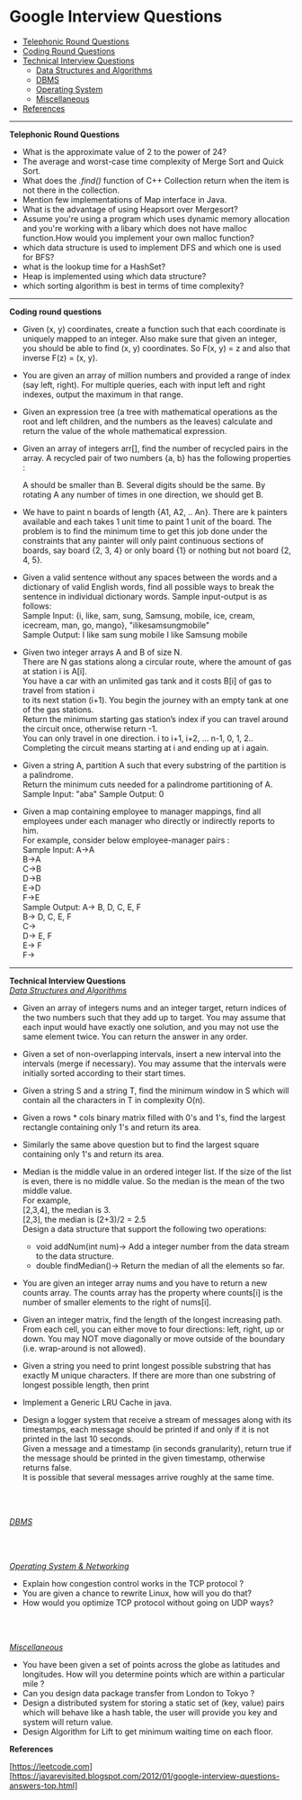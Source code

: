 
# Google Interview Questions

* [Telephonic Round Questions](#quiz)
* [Coding Round Questions](#coding)
* [Technical Interview Questions](#tech)
   * [Data Structures and Algorithms](#dsalg)
   * [DBMS](#dbms)
   * [Operating System](#os)
   * [Miscellaneous](#misc)
* [References](#ref)
____


<b name="quiz">Telephonic Round Questions</b><br/>

- What is the approximate value of 2 to the power of 24?
- The average and worst-case time complexity of Merge Sort and Quick Sort.
- What does the *.find()* function of C++ Collection return when the item is not there in the collection.
- Mention few implementations of Map interface in Java.
- What is the advantage of using Heapsort over Mergesort?
- Assume you're using a program which uses dynamic memory allocation and you're working with a libary which does not have malloc function.How would you implement your own malloc function?
- which data structure is used to implement DFS and which one is used for BFS?
- what is the lookup time for a HashSet?
- Heap is implemented using which data structure?
- which sorting algorithm is best in terms of time complexity?
____


<b name="coding">Coding round questions</b><br/>

- Given (x, y) coordinates, create a function such that each coordinate is uniquely mapped to an integer. Also make sure that given an integer, you should be able to find (x, y) coordinates. So F(x, y) = z and also that inverse F(z) = (x, y).
- You are given an array of million numbers and provided a range of index (say left, right). For multiple queries, each with input left and right indexes, output the maximum in that range.
- Given an expression tree (a tree with mathematical operations as the root and left children, and the numbers as the leaves) calculate and return the value of the whole mathematical expression.
- Given an array of integers arr[], find the number of recycled pairs in the array. A recycled pair of two numbers {a, b} has the following properties :

  A should be smaller than B.
  Several digits should be the same.
  By rotating A any number of times in one direction, we should get B.
  
- We have to paint n boards of length {A1, A2, .. An}. There are k painters available and each takes 1 unit time to paint 1 unit of the board. The problem is to find the minimum time to get this job done under the constraints that any painter will only paint continuous sections of boards, say board {2, 3, 4} or only board {1} or nothing but not board {2, 4, 5}.
- Given a valid sentence without any spaces between the words and a dictionary of valid English words, find all possible ways to break the sentence in individual dictionary words. Sample input-output is as follows: <br/>
  Sample Input:  {i, like, sam, sung, Samsung, mobile, ice, cream, icecream, man, go, mango}, "ilikesamsungmobile"  <br/>
  Sample Output: I like sam sung mobile
                 I like Samsung mobile
                 
- Given two integer arrays A and B of size N.<br>
  There are N gas stations along a circular route, where the amount of gas at station i is A[i].<br>
  You have a car with an unlimited gas tank and it costs B[i] of gas to travel from station i<br>
  to its next station (i+1). You begin the journey with an empty tank at one of the gas stations.<br>
  Return the minimum starting gas station’s index if you can travel around the circuit once, otherwise return -1.<br>
  You can only travel in one direction. i to i+1, i+2, … n-1, 0, 1, 2.. Completing the circuit means starting at i and
  ending up at i again.<br>
  
- Given a string A, partition A such that every substring of the partition is a palindrome.<br>
  Return the minimum cuts needed for a palindrome partitioning of A.<br>
    Sample Input: "aba"
    Sample Output: 0 
- Given a map containing employee to manager mappings, find all employees under each manager who directly or indirectly reports to him.<br>
  For example, consider below employee-manager pairs :<br>
   Sample Input: A->A<br>
		 B->A<br>
 		 C->B<br>
		 D->B<br>
		 E->D<br>
		 F->E<br>
   Sample Output: A-> B, D, C, E, F<br>
		  B-> D, C, E, F<br>
		  C-><br>
		  D-> E, F<br>
		  E-> F<br>
		  F-><br>

_____
<b name="tech">Technical Interview Questions</b>
<br/>
<i><u name="dsalg">Data Structures and Algorithms</u></i>
- Given an array of integers nums and an integer target, return indices of the two numbers such that they add up to target.
You may assume that each input would have exactly one solution, and you may not use the same element twice.
You can return the answer in any order.
- Given a set of non-overlapping intervals, insert a new interval into the intervals (merge if necessary).
You may assume that the intervals were initially sorted according to their start times.
- Given a string S and a string T, find the minimum window in S which will contain all the characters in T in complexity O(n).
- Given a rows * cols binary matrix filled with 0's and 1's, find the largest rectangle containing only 1's and return its area.
- Similarly the same above question but to find the largest square containing only 1's and return its area.
- Median is the middle value in an ordered integer list. If the size of the list is even, there is no middle value. So the median is the mean of the two middle value.<br>
  For example, <br>
	 [2,3,4], the median is 3.<br>
	 [2,3], the median is (2+3)/2 = 2.5<br>
	Design a data structure that support the following two operations:<br>
	- void addNum(int num)-> Add a integer number from the data stream to the data structure.<br>
	- double findMedian()-> Return the median of all the elements so far.<br>
	
- You are given an integer array nums and you have to return a new counts array. The counts array has the property where counts[i] is the number of smaller elements to the right of nums[i].

- Given an integer matrix, find the length of the longest increasing path.
  From each cell, you can either move to four directions: left, right, up or down. You may NOT move diagonally or move outside of the boundary (i.e. wrap-around is not allowed).

- Given a string you need to print longest possible substring that has exactly M unique characters. If there are more than one substring of longest possible length, then print

- Implement a Generic LRU Cache in java.

- Design a logger system that receive a stream of messages along with its timestamps, each message should be printed if and only if it is not printed in the last 10 seconds.<br>
  Given a message and a timestamp (in seconds granularity), return true if the message should be printed in the given timestamp, otherwise returns false.<br>
  It is possible that several messages arrive roughly at the same time.<br>

<br/><br/>

<i><u name="dbms">DBMS</u></i>



<br/><br/>


<i><u name="os">Operating System & Networking</u></i>
- Explain how congestion control works in the TCP protocol ?
- You are given a chance to rewrite Linux, how will you do that?
- How would you optimize TCP protocol without going on UDP ways?

<br/><br/>


<i><u name="misc">Miscellaneous</u></i>

- You have been given a set of points across the globe as latitudes and longitudes. How will you determine points which are within a particular mile ?
- Can you design data package transfer from London to Tokyo ?
- Design a distributed system for storing a static set of (key, value) pairs which will behave like a hash table, the user will provide you key and system will return value.
- Design Algorithm for Lift to get minimum waiting time on each floor. 

<b name="ref">References</b><br/>

[https://leetcode.com]<br/>
[https://javarevisited.blogspot.com/2012/01/google-interview-questions-answers-top.html]
